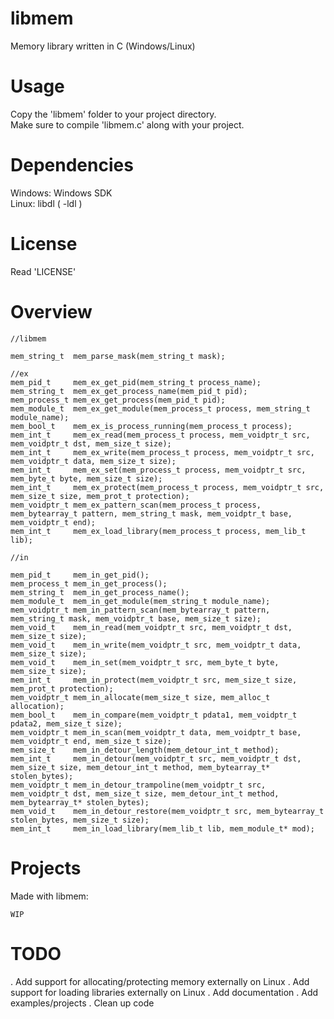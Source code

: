 # libmem
Memory library written in C (Windows/Linux)  

# Usage
Copy the 'libmem' folder to your project directory.  
Make sure to compile 'libmem.c' along with your project.  

# Dependencies
Windows: Windows SDK  
Linux:   libdl ( -ldl )  

# License
Read 'LICENSE'  

# Overview
```
//libmem

mem_string_t  mem_parse_mask(mem_string_t mask);

//ex
mem_pid_t     mem_ex_get_pid(mem_string_t process_name);
mem_string_t  mem_ex_get_process_name(mem_pid_t pid);
mem_process_t mem_ex_get_process(mem_pid_t pid);
mem_module_t  mem_ex_get_module(mem_process_t process, mem_string_t module_name);
mem_bool_t    mem_ex_is_process_running(mem_process_t process);
mem_int_t     mem_ex_read(mem_process_t process, mem_voidptr_t src, mem_voidptr_t dst, mem_size_t size);
mem_int_t     mem_ex_write(mem_process_t process, mem_voidptr_t src, mem_voidptr_t data, mem_size_t size);
mem_int_t     mem_ex_set(mem_process_t process, mem_voidptr_t src, mem_byte_t byte, mem_size_t size);
mem_int_t     mem_ex_protect(mem_process_t process, mem_voidptr_t src, mem_size_t size, mem_prot_t protection);
mem_voidptr_t mem_ex_pattern_scan(mem_process_t process, mem_bytearray_t pattern, mem_string_t mask, mem_voidptr_t base, mem_voidptr_t end);
mem_int_t     mem_ex_load_library(mem_process_t process, mem_lib_t lib);

//in

mem_pid_t     mem_in_get_pid();
mem_process_t mem_in_get_process();
mem_string_t  mem_in_get_process_name();
mem_module_t  mem_in_get_module(mem_string_t module_name);
mem_voidptr_t mem_in_pattern_scan(mem_bytearray_t pattern, mem_string_t mask, mem_voidptr_t base, mem_size_t size);
mem_void_t    mem_in_read(mem_voidptr_t src, mem_voidptr_t dst, mem_size_t size);
mem_void_t    mem_in_write(mem_voidptr_t src, mem_voidptr_t data, mem_size_t size);
mem_void_t    mem_in_set(mem_voidptr_t src, mem_byte_t byte, mem_size_t size);
mem_int_t     mem_in_protect(mem_voidptr_t src, mem_size_t size, mem_prot_t protection);
mem_voidptr_t mem_in_allocate(mem_size_t size, mem_alloc_t allocation);
mem_bool_t    mem_in_compare(mem_voidptr_t pdata1, mem_voidptr_t pdata2, mem_size_t size);
mem_voidptr_t mem_in_scan(mem_voidptr_t data, mem_voidptr_t base, mem_voidptr_t end, mem_size_t size);
mem_size_t    mem_in_detour_length(mem_detour_int_t method);
mem_int_t     mem_in_detour(mem_voidptr_t src, mem_voidptr_t dst, mem_size_t size, mem_detour_int_t method, mem_bytearray_t* stolen_bytes);
mem_voidptr_t mem_in_detour_trampoline(mem_voidptr_t src, mem_voidptr_t dst, mem_size_t size, mem_detour_int_t method, mem_bytearray_t* stolen_bytes);
mem_void_t    mem_in_detour_restore(mem_voidptr_t src, mem_bytearray_t stolen_bytes, mem_size_t size);
mem_int_t     mem_in_load_library(mem_lib_t lib, mem_module_t* mod);
```

# Projects
Made with libmem:
```
WIP
```

# TODO

. Add support for allocating/protecting memory externally on Linux
. Add support for loading libraries externally on Linux
. Add documentation
. Add examples/projects
. Clean up code